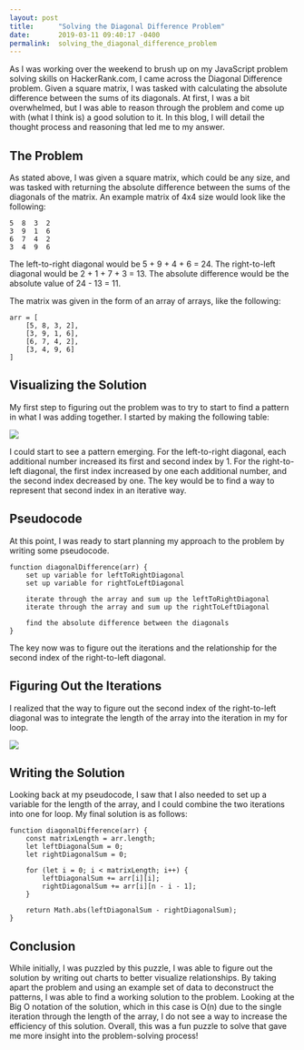 ```yaml
---
layout: post
title:      "Solving the Diagonal Difference Problem"
date:       2019-03-11 09:40:17 -0400
permalink:  solving_the_diagonal_difference_problem
---
```



As I was working over the weekend to brush up on my JavaScript problem solving skills on HackerRank.com, I came across the Diagonal Difference problem. Given a square matrix, I was tasked with calculating the absolute difference between the sums of its diagonals. At first, I was a bit overwhelmed, but I was able to reason through the problem and come up with (what I think is) a good solution to it. In this blog, I will detail the thought process and reasoning that led me to my answer.

## The Problem

As stated above, I was given a square matrix, which could be any size, and was tasked with returning the absolute difference between the sums of the diagonals of the matrix. An example matrix of 4x4 size would look like the following:

```
5  8  3  2
3  9  1  6
6  7  4  2
3  4  9  6
```

The left-to-right diagonal would be 5 + 9 + 4 + 6 = 24. The right-to-left diagonal would be 2 + 1 + 7 + 3 = 13. The absolute difference would be the absolute value of 24 - 13  = 11. 

The matrix was given in the form of an array of arrays, like the following:

```
arr = [
	[5, 8, 3, 2],
	[3, 9, 1, 6],
	[6, 7, 4, 2],
	[3, 4, 9, 6]
]
```

## Visualizing the Solution

My first step to figuring out the problem was to try to start to find a pattern in what I was adding together. I started by making the following table:

![](https://i.imgur.com/ImxusHM.png)

I could start to see a pattern emerging. For the left-to-right diagonal, each additional number increased its first and second index by 1. For the right-to-left diagonal, the first index increased by one each additional number, and the second index decreased by one. The key would be to find a way to represent that second index in an iterative way.

## Pseudocode

At this point, I was ready to start planning my approach to the problem by writing some pseudocode.

```
function diagonalDifference(arr) {
	set up variable for leftToRightDiagonal
	set up variable for rightToLeftDiagonal

	iterate through the array and sum up the leftToRightDiagonal
	iterate through the array and sum up the rightToLeftDiagonal

	find the absolute difference between the diagonals
}
```

The key now was to figure out the iterations and the relationship for the second index of the right-to-left diagonal.

## Figuring Out the Iterations

I realized that the way to figure out the second index of the right-to-left diagonal was to integrate the length of the array into the iteration in my for loop.

![](https://i.imgur.com/iAGW03W.png)

## Writing the Solution

Looking back at my pseudocode, I saw that I also needed to set up a variable for the length of the array, and I could combine the two iterations into one for loop. My final solution is as follows:

```
function diagonalDifference(arr) {
	const matrixLength = arr.length;
	let leftDiagonalSum = 0;
	let rightDiagonalSum = 0;

	for (let i = 0; i < matrixLength; i++) {
		leftDiagonalSum += arr[i][i];
		rightDiagonalSum += arr[i][n - i - 1];
	}

	return Math.abs(leftDiagonalSum - rightDiagonalSum);
}
```

## Conclusion

While initially, I was puzzled by this puzzle, I was able to figure out the solution by writing out charts to better visualize relationships. By taking apart the problem and using an example set of data to deconstruct the patterns, I was able to find a working solution to the problem. Looking at the Big O notation of the solution, which in this case is O(n) due to the single iteration through the length of the array, I do not see a way to increase the efficiency of this solution. Overall, this was a fun puzzle to solve that gave me more insight into the problem-solving process!
